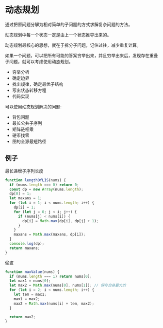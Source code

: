 # 动态规划

通过把原问题分解为相对简单的子问题的方式求解复杂问题的方法。

动态规划中每一个状态一定是由上一个状态推导出来的。

动态规划最核心的思想，就在于拆分子问题，记住过往，减少重复计算。

如果一个问题，可以把所有可能的答案穷举出来，并且穷举出来后，发现存在重叠子问题，就可以考虑使用动态规划。

- 穷举分析
- 确定边界
- 找出规律，确定最优子结构
- 写出状态转移方程
- 代码实现

可以使用动态规划解决的问题:

- 背包问题
- 最长公共子序列
- 矩阵链相乘
- 硬币找零
- 图的全源最短路径

## 例子

最长递增子序列长度

```js
function lengthOfLIS(nums) {
  if (nums.length === 0) return 0;
  const dp = new Array(nums.length);
  dp[0] = 1;
  let maxans = 1;
  for (let i = 1; i < nums.length; i++) {
    dp[i] = 1;
    for (let j = 0; j < i; j++) {
      if (nums[j] < nums[i]) {
        dp[i] = Math.max(dp[i], dp[j] + 1);
      }
    }
    maxans = Math.max(maxans, dp[i]);
  }
  console.log(dp);
  return maxans;
}
```

偷盗

```js
function maxValue(nums) {
  if (nums.length === 1) return nums[0];
  let max1 = nums[0];
  let max2 = Math.max(nums[0], nums[1]); // 保存自身最大的
  for (let i = 2; i < nums.length; i++) {
    let tem = max1;
    max1 = max2;
    max2 = Math.max(nums[i] + tem, max2);
  }

  return max2;
}
```
